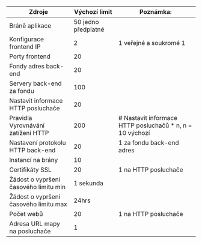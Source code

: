 Zdroje| Výchozí limit | Poznámka:
---|---|---
Bráně aplikace | 50 jedno předplatné |
Konfigurace frontend IP| 2 | 1 veřejné a soukromé 1
Porty frontend | 20 |
Fondy adres back-end | 20 |
Servery back-end za fondu | 100 |
Nastavit informace HTTP posluchače | 20 |
Pravidla Vyrovnávání zatížení HTTP | 200 | # Nastavit informace HTTP posluchačů * n, n = 10 výchozí
Nastavení protokolu HTTP back-end | 20 | 1 za fondu back-end adres
Instancí na brány | 10 |
Certifikáty SSL | 20 | 1 na HTTP posluchače
Žádost o vypršení časového limitu min | 1 sekunda |
Žádost o vypršení časového limitu max | 24hrs |
Počet webů | 20 | 1 na HTTP posluchače
Adresa URL mapy na posluchače | 1 |
